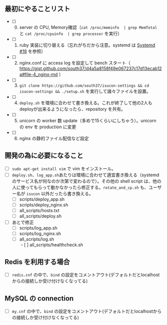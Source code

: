 ## 最初にやることリスト
- [ ] 0. server の CPU, Memory確認（`cat /proc/meminfo  | grep MemTotal` と `cat /proc/cpuinfo  | grep processor` を実行）
- [ ] 1. ruby 実装に切り替える（忘れがちだから注意。systemd は [Systemd #18](https://github.com/ngtk/orenoie/issues/18) を参照）
- [ ] 2. nginx.conf に access log を設定して bench スタート（ https://gist.github.com/south37/d4a5a8158f49e067237c17d13ecab12a#file-4_nginx-md ）
- [ ] 3. `git clone https://github.com/south37/isucon-settings && cd isucon-settings && ./setup.sh` を実行して諸々ファイルを設置。
- [ ] 4. `deploy.sh` を環境に合わせて書き換える。これが終了して他の2人もdeployが出来るようになったら、repository を共有。
- [ ] 5. unicorn の worker 数 update（多めで15くらいにしちゃう）。unicorn の env を production に変更
- [ ] 6. nginx の静的ファイル配信など設定

## 開発の為に必要になること
- [ ] `sudo apt-get install vim` で vim をインストール。
- [ ] `deploy.sh`、`log_app.sh`あたりは環境に合わせて適宜書き換える（systemd のサービス名が何なのか次第で変わるので）。その他の shell script は、他の人に使ってもらって動かなかったら修正する。`rotate_and_cp.sh` も、ユーザー名が `isucon` 以外だったら書き換える。
  - [ ] scripts/deploy_app.sh
  - [ ] scripts/deploy_nginx.sh
  - [ ] all_scripts/hosts.txt
  - [ ] all_scripts/deploy.sh
- [ ] あとで修正
  - [ ] scripts/log_app.sh
  - [ ] scripts/log_nginx.sh
  - [ ] all_scripts/log.sh  
  - [ ] all_scripts/healthcheck.sh

## Redis を利用する場合
- [ ] `redis.cnf` の中で、`bind` の設定をコメントアウト(デフォルトだとlocalhostからの接続しか受け付けなくなってる)

## MySQL の connection
- [ ] `my.cnf` の中で、`bind` の設定をコメントアウト(デフォルトだとlocalhostからの接続しか受け付けなくなってる)
